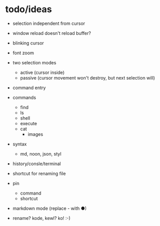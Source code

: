 # todo/ideas

- selection independent from cursor
- window reload doesn't reload buffer?
- blinking cursor
- font zoom

- two selection modes
    - active (cursor inside)
    - passive (cursor movement won't destroy, but next selection will)

- command entry
- commands
    - find
    - ls
    - shell
    - execute
    - cat
        - images
- syntax
    - md, noon, json, styl
- history/consle/terminal
- shortcut for renaming file
- pin
     - command
     - shortcut
- markdown mode (replace - with ●)
- rename? kode, kewl? ko! :-)